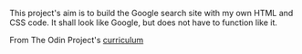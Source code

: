 This project's aim is to build the Google search site with my own HTML and CSS code. It shall look like Google, but does not have to function like it.

From The Odin Project's [curriculum](http://www.theodinproject.com/web-development-101/html-css)
